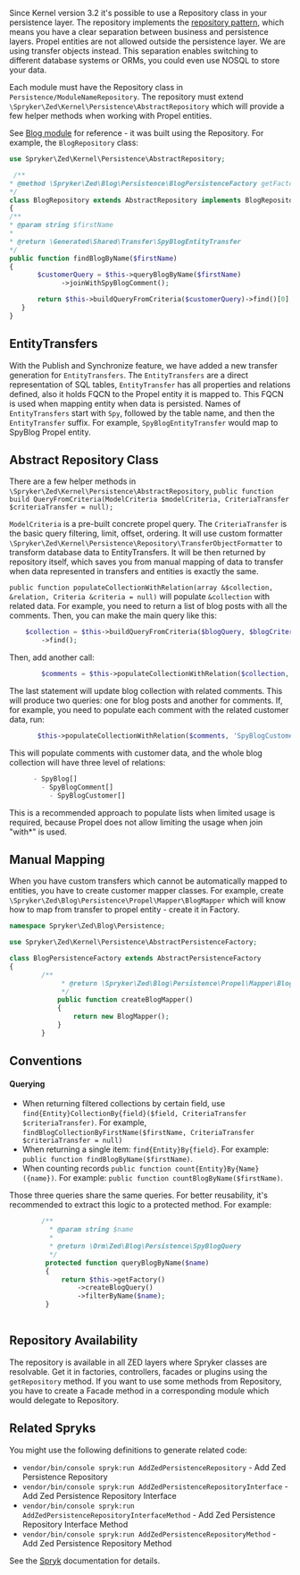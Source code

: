 Since Kernel version 3.2 it's possible to use a Repository class in your persistence layer. The repository implements the [repository pattern](https://martinfowler.com/eaaCatalog/repository.html), which means you have a clear separation between business and persistence layers. Propel entities are not allowed outside the persistence layer. We are using transfer objects instead. This separation enables switching to different database systems or ORMs, you could even use NOSQL to store your data.

Each module must have the Repository class in `Persistence/ModuleNameRepository`. The repository must extend `\Spryker\Zed\Kernel\Persistence\AbstractRepository` which will provide a few helper methods when working with Propel entities.

See [Blog module](https://github.com/spryker/blog-example) for reference - it was built using the Repository. For example, the `BlogRepository` class:

```php
use Spryker\Zed\Kernel\Persistence\AbstractRepository;

 /**
* @method \Spryker\Zed\Blog\Persistence\BlogPersistenceFactory getFactory()
*/
class BlogRepository extends AbstractRepository implements BlogRepositoryInterface
{
/**
* @param string $firstName
*
* @return \Generated\Shared\Transfer\SpyBlogEntityTransfer
*/
public function findBlogByName($firstName)
{
       $customerQuery = $this->queryBlogByName($firstName)
             ->joinWithSpyBlogComment();

       return $this->buildQueryFromCriteria($customerQuery)->find()[0];
   }
}    
```

## EntityTransfers

With the Publish and Synchronize feature, we have added a new transfer generation for `EntityTransfers`. The `EntityTransfers` are a direct representation of SQL tables, `EntityTransfer` has all properties and relations defined, also it holds FQCN to the Propel entity it is mapped to. This FQCN is used when mapping entity when data is persisted. Names of `EntityTransfers` start with `Spy`, followed by the table name, and then the `EntityTransfer` suffix. For example, `SpyBlogEntityTransfer` would map to SpyBlog Propel entity.

## Abstract Repository Class

There are a few helper methods in `\Spryker\Zed\Kernel\Persistence\AbstractRepository`, `public function build QueryFromCriteria(ModelCriteria $modelCriteria, CriteriaTransfer $criteriaTransfer = null);`

`ModelCriteria` is a pre-built concrete propel query. The `CriteriaTransfer` is the basic query filtering, limit, offset, ordering. It will use custom formatter `\Spryker\Zed\Kernel\Persistence\Repository\TransferObjectFormatter` to transform database data to EntityTransfers. It will be then returned by repository itself, which saves you from manual mapping of data to transfer when data represented in transfers and entities is exactly the same.

`public function populateCollectionWithRelation(array &$collection, &relation, Criteria &criteria = null)` will populate `&collection` with related data. For example, you need to return a list of blog posts with all the comments. Then, you can make the main query like this:

```php
    $collection = $this->buildQueryFromCriteria($blogQuery, $blogCriteriaFilterTransfer->getCriteria())
        ->find();
```

Then, add another call:

```php
        $comments = $this->populateCollectionWithRelation($collection, 'SpyBlogComment');
```

The last statement will update blog collection with related comments. This will produce two queries: one for blog posts and another for comments. If, for example, you need to populate each comment with the related customer data, run:

```php
       $this->populateCollectionWithRelation($comments, 'SpyBlogCustomer');
```

This will populate comments with customer data, and the whole blog collection will have three level of relations:

```php
      - SpyBlog[]
        - SpyBlogComment[]
          - SpyBlogCustomer[]
```

This is a recommended approach to populate lists when limited usage is required, because Propel does not allow limiting the usage when join "with*" is used.

## Manual Mapping

When you have custom transfers which cannot be automatically mapped to entities, you have to create customer mapper classes. For example, create `\Spryker\Zed\Blog\Persistence\Propel\Mapper\BlogMapper` which will know how to map from transfer to propel entity - create it in Factory.

```php
namespace Spryker\Zed\Blog\Persistence;

use Spryker\Zed\Kernel\Persistence\AbstractPersistenceFactory;

class BlogPersistenceFactory extends AbstractPersistenceFactory
{
        /**
             * @return \Spryker\Zed\Blog\Persistence\Propel\Mapper\BlogMapper
             */
            public function createBlogMapper()
            {
                return new BlogMapper();
            }
        }
```



## Conventions

#### Querying

* When returning filtered collections by certain field, use `find{Entity}CollectionBy{field}($field, CriteriaTransfer $criteriaTransfer)`. For example, `findBlogCollectionByFirstName($firstName, CriteriaTransfer $criteriaTransfer = null)`
* When returning a single item: `find{Entity}By{field}`. For example: `public function findBlogByName($firstName)`.
* When counting records `public function count{Entity}By{Name}({name})`. For example: `public function countBlogByName($firstName)`.

Those three queries share the same queries. For better reusability, it's recommended to extract this logic to a protected method. For example:

```php
        /**
          * @param string $name
          *
          * @return \Orm\Zed\Blog\Persistence\SpyBlogQuery
          */
         protected function queryBlogByName($name)
         {
             return $this->getFactory()
                 ->createBlogQuery()
                 ->filterByName($name);
         }
  
```



## Repository Availability

The repository is available in all ZED layers where Spryker classes are resolvable. Get it in factories, controllers, facades or plugins using the `getRepository` method. If you want to use some methods from Repository, you have to create a Facade method in a corresponding module which would delegate to Repository.

## Related Spryks

You might use the following definitions to generate related code:

* `vendor/bin/console spryk:run AddZedPersistenceRepository` - Add Zed Persistence Repository
* `vendor/bin/console spryk:run AddZedPersistenceRepositoryInterface` - Add Zed Persistence Repository Interface
* `vendor/bin/console spryk:run AddZedPersistenceRepositoryInterfaceMethod` - Add Zed Persistence Repository Interface Method
* `vendor/bin/console spryk:run AddZedPersistenceRepositoryMethod` - Add Zed Persistence Repository Method

See the [Spryk](https://documentation.spryker.com/v2/docs/spryk-201903) documentation for details.